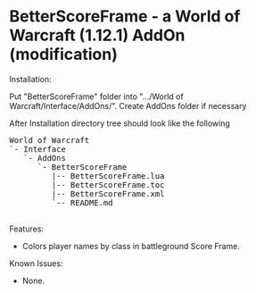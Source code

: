 BetterScoreFrame - a World of Warcraft (1.12.1) AddOn (modification)
====================================

Installation:

Put "BetterScoreFrame" folder into ".../World of Warcraft/Interface/AddOns/".
Create AddOns folder if necessary

After Installation directory tree should look like the following

<pre>
World of Warcraft
`- Interface
   `- AddOns
      `- BetterScoreFrame
         |-- BetterScoreFrame.lua
         |-- BetterScoreFrame.toc
         |-- BetterScoreFrame.xml
         `-- README.md

</pre>

Features:
- Colors player names by class in battleground Score Frame.

Known Issues:
- None.